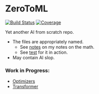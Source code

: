 # ZeroToML

[![Build Status](https://github.com/D3MZ/ZeroToML.jl/actions/workflows/CI.yml/badge.svg?branch=main)](https://github.com/D3MZ/ZeroToML.jl/actions/workflows/CI.yml?query=branch%3Amain)
[![Coverage](https://codecov.io/gh/D3MZ/ZeroToML.jl/branch/main/graph/badge.svg)](https://codecov.io/gh/D3MZ/ZeroToML.jl)

Yet another AI from scratch repo.

- The files are appropriately named.
    - See [notes](/notes) on my notes on the math.
    - See [test](/test) for it in action. 
- May contain AI slop.

### Work in Progress:
- [Optimizers](notes/optimizers.md)
- [Transformer](notes/transformers.md)
